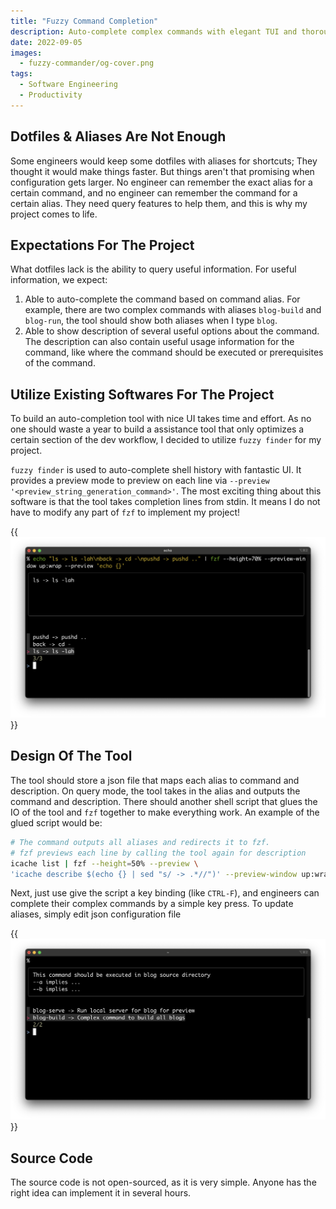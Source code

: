 ```yaml
---
title: "Fuzzy Command Completion"
description: Auto-complete complex commands with elegant TUI and thorough descriptions
date: 2022-09-05
images:
  - fuzzy-commander/og-cover.png
tags:
  - Software Engineering
  - Productivity
---
```


<!-- Linter is getting confused about the asterisks in cron syntax -->
<!-- markdownlint-disable MD037 -->

## Dotfiles & Aliases Are Not Enough

Some engineers would keep some dotfiles with aliases for shortcuts; They thought it would make things faster. But things aren't that promising when configuration gets larger. No engineer can remember the exact alias for a certain command, and no engineer can remember the command for a certain alias. They need query features to help them, and this is why my project comes to life.

## Expectations For The Project

What dotfiles lack is the ability to query useful information. For useful information, we expect:

1. Able to auto-complete the command based on command alias. For example, there are two complex commands with aliases `blog-build` and `blog-run`, the tool should show both aliases when I type `blog`.
2. Able to show description of several useful options about the command. The description can also contain useful usage information for the command, like where the command should be executed or prerequisites of the command.

## Utilize Existing Softwares For The Project

To build an auto-completion tool with nice UI takes time and effort. As no one should waste a year to build a assistance tool that only optimizes a certain section of the dev workflow, I decided to utilize `fuzzy finder` for my project.

`fuzzy finder` is used to auto-complete shell history with fantastic UI. It provides a preview mode to preview on each line via `--preview '<preview_string_generation_command>'`. The most exciting thing about this software is that the tool takes completion lines from stdin. It means I do not have to modify any part of `fzf` to implement my project!

{{<img src="fzf-demo.png" alt="Fuzzy Finder Demo" caption="Fuzzy Finder Takes commands from stdin and preview command itself for each line">}}

## Design Of The Tool

The tool should store a json file that maps each alias to command and description. On query mode, the tool takes in the alias and outputs the command and description. There should another shell script that glues the IO of the tool and `fzf` together to make everything work. An example of the glued script would be:

```zsh
# The command outputs all aliases and redirects it to fzf.
# fzf previews each line by calling the tool again for description
icache list | fzf --height=50% --preview \
'icache describe $(echo {} | sed "s/ -> .*//")' --preview-window up:wrap
```

Next, just use give the script a key binding (like `CTRL-F`), and engineers can complete their complex commands by a simple key press. To update aliases, simply edit json configuration file

{{<img src="og-cover.png" alt="Fuzzy Commander" caption="A screenshot of fuzzy command completion tool">}}

## Source Code

The source code is not open-sourced, as it is very simple. Anyone has the right idea can implement it in several hours.
